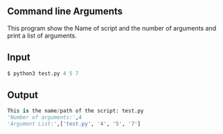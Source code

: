 ## Command line Arguments

This program show the Name of script and the number of arguments and print a list of arguments.

## Input 
```python
$ python3 test.py 4 5 7
```
  
## Output
 
```python
This is the name/path of the script: test.py
'Number of arguments:',4
'Argument List:',['test.py', '4', '5', '7']
```
